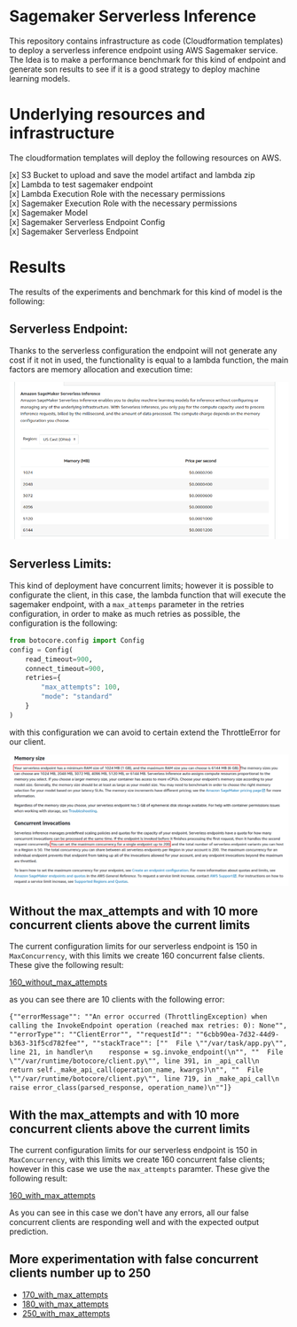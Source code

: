 # Sagemaker Serverless Inference

This repository contains infrastructure as code (Cloudformation templates) to deploy a serverless inference endpoint using AWS Sagemaker service. The Idea is to make a performance benchmark for this kind of endpoint and generate son results to see if it is a good strategy to deploy machine learning models.

# Underlying resources and infrastructure

The cloudformation templates will deploy the following resources on AWS.

[x] S3 Bucket to upload and save the model artifact and lambda zip </br>
[x] Lambda to test sagemaker endpoint </br>
[x] Lambda Execution Role with the necessary permissions</br>
[x] Sagemaker Execution Role with the necessary permissions</br>
[x] Sagemaker Model</br>
[x] Sagemaker Serverless Endpoint Config</br>
[x] Sagemaker Serverless Endpoint</br>

# Results

The results of the experiments and benchmark for this kind of model is the following:

## Serverless Endpoint:

Thanks to the serverless configuration the endpoint will not generate any cost if it not in used, the functionality is equal to a lambda function, the main factors are memory allocation and execution time:

![price_model](results/serverless_cost.png)

## Serverless Limits:

This kind of deployment have concurrent limits; however it is possible to configurate the client, in this case, the lambda function that will execute the sagemaker endpoint, with a `max_attemps` parameter in the retries configuration, in order to make as much retries as possible, the configuration is the following:

```Python
from botocore.config import Config
config = Config(
    read_timeout=900,
    connect_timeout=900,
    retries={
        "max_attempts": 100,
        "mode": "standard"
    }
)
```

with this configuration we can avoid to certain extend the ThrottleError for our client.

![endpoint_limits](results/serverless_limits.png)

## Without the max_attempts and with 10 more concurrent clients above the current limits

The current configuration limits for our serverless endpoint is 150 in `MaxConcurrency`, with this limits we create 160 concurrent false clients. These give the following result:

[160_without_max_attempts](false_sagemaker_clients/results/lambda_execution_05_26_2022_160.csv)

as you can see there are 10 clients with the following error:

```Text
{""errorMessage"": ""An error occurred (ThrottlingException) when calling the InvokeEndpoint operation (reached max retries: 0): None"", ""errorType"": ""ClientError"", ""requestId"": ""6cbb90ea-7d32-44d9-b363-31f5cd782fee"", ""stackTrace"": [""  File \""/var/task/app.py\"", line 21, in handler\n    response = sg.invoke_endpoint(\n"", ""  File \""/var/runtime/botocore/client.py\"", line 391, in _api_call\n    return self._make_api_call(operation_name, kwargs)\n"", ""  File \""/var/runtime/botocore/client.py\"", line 719, in _make_api_call\n    raise error_class(parsed_response, operation_name)\n""]}
```

## With the max_attempts and with 10 more concurrent clients above the current limits

The current configuration limits for our serverless endpoint is 150 in `MaxConcurrency`, with this limits we create 160 concurrent false clients; however in this case we use the `max_attempts` paramter. These give the following result:

[160_with_max_attempts](false_sagemaker_clients/results/lambda_execution_05_28_2022_160.csv)

As you can see in this case we don't have any errors, all our false concurrent clients are responding well and with the expected output prediction.

## More experimentation with false concurrent clients number up to 250

- [170_with_max_attempts](false_sagemaker_clients/results/lambda_execution_05_28_2022_170.csv)</br>
- [180_with_max_attempts](false_sagemaker_clients/results/lambda_execution_05_28_2022_180.csv)</br>
- [250_with_max_attempts](false_sagemaker_clients/results/lambda_execution_05_28_2022_250.csv)
